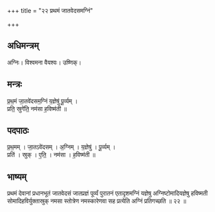 +++
title = "२२ प्रथमं जातवेदसमग्निं"

+++
## अधिमन्त्रम्
अग्निः। विश्वमना वैयश्वः। उष्णिक्।

## मन्त्रः
प्र॒थ॒मं जा॒तवे॑दसम॒ग्निं य॒ज्ञेषु॑ पू॒र्व्यम् ।  
प्रति॒ स्रुगे॑ति॒ नम॑सा ह॒विष्म॑ती ॥

## पदपाठः
प्र॒थ॒मम् । जा॒तऽवे॑दसम् । अ॒ग्निम् । य॒ज्ञेषु॑ । पू॒र्व्यम् ।  
प्रति॑ । स्रुक् । ए॒ति॒ । नम॑सा । ह॒विष्म॑ती ॥

## भाष्यम्
प्रथमं देवानां प्रधानभूतं जातवेदसं जातप्रज्ञं पूर्व्यं पुरातनं एतादृशमग्निं यज्ञेषु अग्निष्टोमादियज्ञेषु हविष्मती सोमादिहविर्युक्तास्रुक् नमसा स्तोत्रेण नमस्कारेणवा सह प्रत्येति अग्निं प्रतिगच्छति ॥ २२ ॥